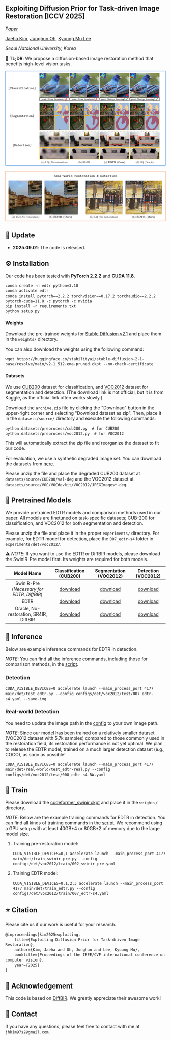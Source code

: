 ## Exploiting Diffusion Prior for Task-driven Image Restoration [ICCV 2025]

[*Paper*](https://www.arxiv.org/abs/2507.22459)
<!-- | [Project Page](https://0x3f3f3f3fun.github.io/projects/diffbir/) -->

[Jaeha Kim](https://jaehakim97.github.io/), [Junghun Oh](https://cv.snu.ac.kr/index.php/students/), [Kyoung Mu Lee](https://cv.snu.ac.kr/index.php/kmlee/)

*Seoul Nataional University, Korea*

:bookmark_tabs: **TL;DR**: We propose a diffusion-based image restoration method that benefits high-level vision tasks.

<p align="center">
    <img src="assets/Figure.png">
</p>

<p align="center">
    <img src="assets/Figure-RW.png">
</p>

## <a name="update"></a>:loudspeaker: Update

- **2025.09.01**: The code is released.

## <a name="installation"></a>:gear: Installation

Our code has been tested with **PyTorch 2.2.2** and **CUDA 11.8**.

```shell
conda create -n edtr python=3.10
conda activate edtr
conda install pytorch==2.2.2 torchvision==0.17.2 torchaudio==2.2.2 pytorch-cuda=11.8 -c pytorch -c nvidia
pip install -r requirements.txt
python setup.py
```

#### Weights

Download the pre-trained weights for [Stable Diffusion v2.1](https://huggingface.co/stabilityai/stable-diffusion-2-1-base) and place them in the `weights/` directory.

You can also download the weights using the following command:

```shell
wget https://huggingface.co/stabilityai/stable-diffusion-2-1-base/resolve/main/v2-1_512-ema-pruned.ckpt --no-check-certificate
```

#### Datasets

We use [CUB200](https://www.kaggle.com/datasets/wenewone/cub2002011?select=CUB_200_2011) dataset for classification, and [VOC2012](https://www.kaggle.com/datasets/gopalbhattrai/pascal-voc-2012-dataset) dataset for segmentation and detection.
(The download link is not official, but it is from Kaggle, as the official link often works slowly.)

Download the `archive.zip` file by clicking the "Download" button in the upper-right corner and selecting "Download dataset as zip". Then, place it in the `datasets/source/` directory and execute the following commands:

```shell
python datasets/preprocess/cub200.py  # for CUB200
python datasets/preprocess/voc2012.py  # for VOC2012
```

This will automatically extract the zip file and reorganize the dataset to fit our code.

For evaluation, we use a synthetic degraded image set. You can download the datasets from [here](https://drive.google.com/drive/folders/1T6jIG_7g7bxuXtN0AN4y9hkRdMazopsu?usp=sharing).

Please unzip the file and place the degraded CUB200 dataset at `datasets/source/CUB200/val-deg` and the VOC2012 dataset at `datasets/source/VOC/VOCdevkit/VOC2012/JPEGImages*-deg`.

## <a name="pretrained_models"></a>:floppy_disk: Pretrained Models

We provide pretrained EDTR models and comparison methods used in our paper. All models are finetuned on task-specific datasets; CUB-200 for classification, and VOC2012 for both segmentation and detection.

Please unzip the file and place it in the proper `experiments/` directory. For example, for EDTR model for detection, place the `007_edtr-s4` folder in `experiments/det/voc2012/`.

:warning: *NOTE*: If you want to use the EDTR or DiffBIR models, please download the SwinIR-Pre model first. Its weights are required for both models.

| Model Name | Classification (CUB200) | Segmentation (VOC2012) | Detection (VOC2012) |
| :---------: | :----------: | :----------: | :----------: |
| SwinIR-Pre (*Necessary for EDTR, DiffBIR*) | [download](https://drive.google.com/drive/folders/14dwwZcopQZT38cQSmbocWIcTAhTWGQwJ?usp=sharing) | [download](https://drive.google.com/drive/folders/1kV_YR8XhVFvRs8Un0TRd5YX0ozt5rs9x?usp=sharing)<br> | [download](https://drive.google.com/drive/folders/1ZMrUN979ztSEICI15ckm2t4osK-eGkhn?usp=sharing) |
| EDTR | [download](https://drive.google.com/drive/folders/1ixzwST08z-GSzHTwlEq4bbLqaNLjuX67?usp=sharing) | [download](https://drive.google.com/drive/folders/1HdB_W4EDKSdF_xAumeYH-08GxsqxtbQR?usp=sharing)<br> | [download](https://drive.google.com/drive/folders/1RdoqT-WBW4Ob2Y-5SgNampBqIPuXmw63?usp=sharing) |
| Oracle, No-restoration, SR4IR, DiffBIR | [download](https://drive.google.com/drive/folders/1gADdsLerO7Fp7JpFg_6eq__D2E2xnfoV?usp=sharing) | [download](https://drive.google.com/drive/folders/1OFcGZ7BCpIQtKExCT_0GlzW0wz2mCxDS?usp=sharing)<br> | [download](https://drive.google.com/drive/folders/1cofnSOjRwMjJRNCZdKDEJec213dDK7ti?usp=sharing) |


## <a name="inference"></a>:rocket: Inference

Below are example inference commands for EDTR in detection.

*NOTE*: You can find all the inference commands, including those for comparison methods, in the [script](script.sh).

### Detection

```shell
CUDA_VISIBLE_DEVICES=0 accelerate launch --main_process_port 4177 main/det/test_edtr.py --config configs/det/voc2012/test/007_edtr-s4.yaml --save-img
```

### Real-world Detection

You need to update the image path in the [config](https://github.com/JaehaKim97/EDTR/blob/b47740fa536688e00dae3aa35f42d0743195c6b4/configs/det/voc2012/test/008_edtr-s4-RW.yaml#L106) to your own image path.

*NOTE*: Since our model has been trained on a relatively smaller dataset (VOC2012 dataset with 5.7k samples) compared to those commonly used in the restoration field, its restoration performance is not yet optimal. We plan to release the EDTR model, trained on a much larger detection dataset (e.g., COCO), as soon as possible!

```shell
CUDA_VISIBLE_DEVICES=0 accelerate launch --main_process_port 4177 main/det/real-world/test_edtr-real.py --config configs/det/voc2012/test/008_edtr-s4-RW.yaml
```

## <a name="train"></a>:wrench: Train

Please download the [codeformer_swinir.ckpt](https://huggingface.co/lxq007/DiffBIR-v2/resolve/main/codeformer_swinir.ckpt) and place it in the `weights/` directory.

*NOTE*: Below are the example training commands for EDTR in detection. You can find all kinds of training commands in the [script](script.sh). We recommend using a GPU setup with at least 40GB\*4 or 80GB\*2 of memory due to the large model size.

1. Training pre-restoration model:
    
    ```shell
    CUDA_VISIBLE_DEVICES=0,1 accelerate launch --main_process_port 4177 main/det/train_swinir-pre.py --config configs/det/voc2012/train/002_swinir-pre.yaml
    ```

2. Training EDTR model:

    ```shell
    CUDA_VISIBLE_DEVICES=0,1,2,3 accelerate launch --main_process_port 4177 main/det/train_edtr.py --config configs/det/voc2012/train/007_edtr-s4.yaml
    ```

## :star: Citation

Please cite us if our work is useful for your research.

```
@inproceedings{kim2025exploiting,
    title={Exploiting Diffusion Prior for Task-driven Image Restoration},
    author={Kim, Jaeha and Oh, Junghun and Lee, Kyoung Mu},
    booktitle={Proceedings of the IEEE/CVF international conference on computer vision},
    year={2025}
}
```

## :clap: Acknowledgement

This code is based on [DiffBIR](https://github.com/XPixelGroup/DiffBIR). We greatly appreciate their awesome work!

## :e-mail: Contact

If you have any questions, please feel free to contact with me at `jhkim97s2@gmail.com`.
